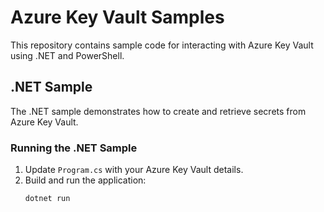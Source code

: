 # Azure Key Vault Samples

This repository contains sample code for interacting with Azure Key Vault using .NET and PowerShell.

## .NET Sample

The .NET sample demonstrates how to create and retrieve secrets from Azure Key Vault.

### Running the .NET Sample

1. Update `Program.cs` with your Azure Key Vault details.
2. Build and run the application:
   ```sh
   dotnet run
